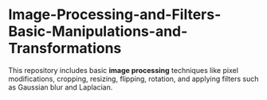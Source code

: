 # Image-Processing-and-Filters-Basic-Manipulations-and-Transformations
This repository includes basic **image processing** techniques like pixel modifications, cropping, resizing, flipping, rotation, and applying filters such as Gaussian blur and Laplacian.
